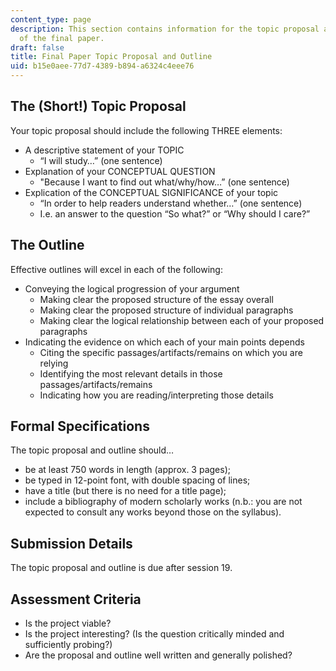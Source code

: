```yaml
---
content_type: page
description: This section contains information for the topic proposal and outline
  of the final paper.
draft: false
title: Final Paper Topic Proposal and Outline
uid: b15e0aee-77d7-4389-b894-a6324c4eee76
---
```

## The (Short!) Topic Proposal

Your topic proposal should include the following THREE elements:

- A descriptive statement of your TOPIC
    - “I will study…” (one sentence)
- Explanation of your CONCEPTUAL QUESTION
    - "Because I want to find out what/why/how…” (one sentence)
- Explication of the CONCEPTUAL SIGNIFICANCE of your topic
    - “In order to help readers understand whether…” (one sentence)
    - I.e. an answer to the question “So what?” or “Why should I care?”

## The Outline

Effective outlines will excel in each of the following:

- Conveying the logical progression of your argument
    - Making clear the proposed structure of the essay overall
    - Making clear the proposed structure of individual paragraphs
    - Making clear the logical relationship between each of your proposed paragraphs
- Indicating the evidence on which each of your main points depends
    - Citing the specific passages/artifacts/remains on which you are relying
    - Identifying the most relevant details in those passages/artifacts/remains
    - Indicating how you are reading/interpreting those details

## Formal Specifications

The topic proposal and outline should…

- be at least 750 words in length (approx. 3 pages);
- be typed in 12-point font, with double spacing of lines;
- have a title (but there is no need for a title page);
- include a bibliography of modern scholarly works (n.b.: you are not expected to consult any works beyond those on the syllabus).

## Submission Details

The topic proposal and outline is due after session 19.

## Assessment Criteria

- Is the project viable?
- Is the project interesting? (Is the question critically minded and sufficiently probing?)
- Are the proposal and outline well written and generally polished?